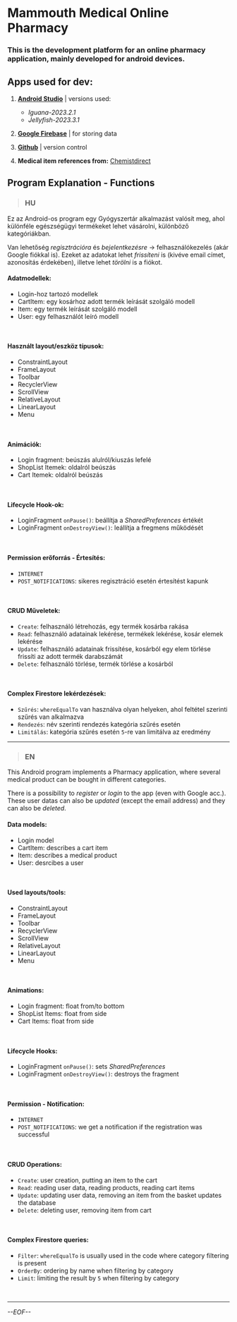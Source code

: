 # Mammouth Medical Online Pharmacy

### This is the development platform for an online pharmacy application, mainly developed for android devices.

## Apps used for dev:

1. [**Android Studio**](https://developer.android.com/studio/releases) | versions used:
    - *Iguana-2023.2.1*
    - *Jellyfish-2023.3.1*

3. [**Google Firebase**](https://firebase.google.com) | for storing data

4. [**Github**](https://github.com/Rixhard5/Mammouth-Medical) | version control

5. **Medical item references from:** [Chemistdirect](https://www.chemistdirect.co.uk)


## Program Explanation - Functions

> ### HU
Ez az Android-os program egy Gyógyszertár alkalmazást valósít meg, ahol különféle egészségügyi termékeket lehet vásárolni, különböző kategóriákban.

Van lehetőség *regisztrációra* és *bejelentkezésre* -> felhasználókezelés (akár Google fiókkal is).
Ezeket az adatokat lehet *frissíteni* is (kivéve email címet, azonosítás érdekében), illetve lehet *törölni* is a fiókot.

#### Adatmodellek:
  - Login-hoz tartozó modellek
  - CartItem: egy kosárhoz adott termék leírását szolgáló modell
  - Item: egy termék leírását szolgáló modell
  - User: egy felhasználót leíró modell
<br>

#### Használt layout/eszköz típusok:
  - ConstraintLayout
  - FrameLayout
  - Toolbar
  - RecyclerView
  - ScrollView
  - RelativeLayout
  - LinearLayout
  - Menu
<br>

#### Animációk:
  - Login fragment: beúszás alulról/kiuszás lefelé
  - ShopList Itemek: oldalról beúszás
  - Cart Itemek: oldalról beúszás
<br>

#### Lifecycle Hook-ok:
  - LoginFragment `onPause()`: beállítja a *SharedPreferences* értékét
  - LoginFragment `onDestroyView()`: leállítja a fregmens működését
<br>

#### Permission erőforrás - Értesítés:
  - `INTERNET`
  - `POST_NOTIFICATIONS`: sikeres regisztráció esetén értesítést kapunk
<br>

#### CRUD Műveletek:
  - `Create`: felhasználó létrehozás, egy termék kosárba rakása
  - `Read`: felhasználó adatainak lekérése, termékek lekérése, kosár elemek lekérése
  - `Update`: felhasználó adatainak frissítése, kosárból egy elem törlése frissíti az adott termék darabszámát
  - `Delete`: felhasználó törlése, termék törlése a kosárból
<br>

#### Complex Firestore lekérdezések:
  - `Szűrés`: `whereEqualTo` van használva olyan helyeken, ahol feltétel szerinti szűrés van alkalmazva
  - `Rendezés`: név szerinti rendezés kategória szűrés esetén
  - `Limitálás`: kategória szűrés esetén `5`-re van limitálva az eredmény
___

> ### EN
This Android program implements a Pharmacy application, where several medical product can be bought in different categories.

There is a possibility to *register* or *login* to the app (even with Google acc.).
These user datas can also be *updated* (except the email address) and they can also be *deleted*.

#### Data models:
  - Login model
  - CartItem: describes a cart item
  - Item: describes a medical product
  - User: desrcibes a user
<br>

#### Used layouts/tools:
  - ConstraintLayout
  - FrameLayout
  - Toolbar
  - RecyclerView
  - ScrollView
  - RelativeLayout
  - LinearLayout
  - Menu
<br>

#### Animations:
  - Login fragment: float from/to bottom
  - ShopList Items: float from side
  - Cart Items: float from side
<br>

#### Lifecycle Hooks:
  - LoginFragment `onPause()`: sets *SharedPreferences*
  - LoginFragment `onDestroyView()`: destroys the fragment
<br>

#### Permission - Notification:
  - `INTERNET`
  - `POST_NOTIFICATIONS`: we get a notification if the registration was successful
<br>

#### CRUD Operations:
  - `Create`: user creation, putting an item to the cart
  - `Read`: reading user data, reading products, reading cart items
  - `Update`: updating user data, removing an item from the basket updates the database
  - `Delete`: deleting user, removing item from cart
<br>

#### Complex Firestore queries:
  - `Filter`: `whereEqualTo` is usually used in the code where category filtering is present
  - `OrderBy`: ordering by name when filtering by category
  - `Limit`: limiting the result by `5` when filtering by category
<br>

___
*--EOF--*
